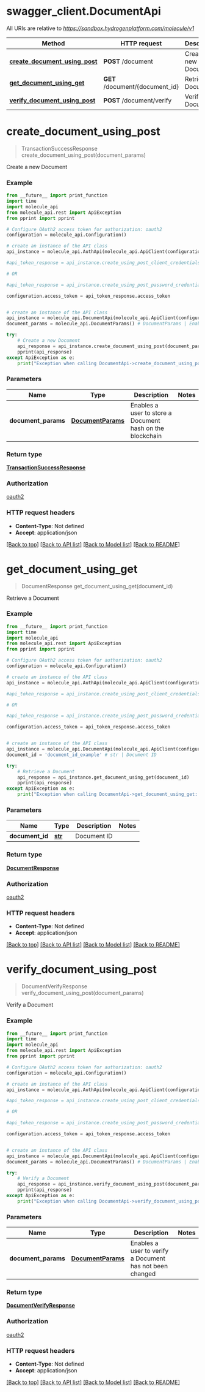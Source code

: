 # swagger_client.DocumentApi

All URIs are relative to *https://sandbox.hydrogenplatform.com/molecule/v1*

Method | HTTP request | Description
------------- | ------------- | -------------
[**create_document_using_post**](DocumentApi.md#create_document_using_post) | **POST** /document | Create a new Document
[**get_document_using_get**](DocumentApi.md#get_document_using_get) | **GET** /document/{document_id} | Retrieve a Document
[**verify_document_using_post**](DocumentApi.md#verify_document_using_post) | **POST** /document/verify | Verify a Document


# **create_document_using_post**
> TransactionSuccessResponse create_document_using_post(document_params)

Create a new Document

### Example
```python
from __future__ import print_function
import time
import molecule_api
from molecule_api.rest import ApiException
from pprint import pprint

# Configure OAuth2 access token for authorization: oauth2
configuration = molecule_api.Configuration()

# create an instance of the API class
api_instance = molecule_api.AuthApi(molecule_api.ApiClient(configuration))

#api_token_response = api_instance.create_using_post_client_credentials("client_id", "password")

# OR

#api_token_response = api_instance.create_using_post_password_credentials("client_id","password", "username", "secret" )

configuration.access_token = api_token_response.access_token


# create an instance of the API class
api_instance = molecule_api.DocumentApi(molecule_api.ApiClient(configuration))
document_params = molecule_api.DocumentParams() # DocumentParams | Enables a user to store a Document hash on the blockchain

try:
    # Create a new Document
    api_response = api_instance.create_document_using_post(document_params)
    pprint(api_response)
except ApiException as e:
    print("Exception when calling DocumentApi->create_document_using_post: %s\n" % e)
```

### Parameters

Name | Type | Description  | Notes
------------- | ------------- | ------------- | -------------
 **document_params** | [**DocumentParams**](DocumentParams.md)| Enables a user to store a Document hash on the blockchain | 

### Return type

[**TransactionSuccessResponse**](TransactionSuccessResponse.md)

### Authorization

[oauth2](../README.md#oauth2)

### HTTP request headers

 - **Content-Type**: Not defined
 - **Accept**: application/json

[[Back to top]](#) [[Back to API list]](../README.md#documentation-for-api-endpoints) [[Back to Model list]](../README.md#documentation-for-models) [[Back to README]](../README.md)

# **get_document_using_get**
> DocumentResponse get_document_using_get(document_id)

Retrieve a Document

### Example
```python
from __future__ import print_function
import time
import molecule_api
from molecule_api.rest import ApiException
from pprint import pprint

# Configure OAuth2 access token for authorization: oauth2
configuration = molecule_api.Configuration()

# create an instance of the API class
api_instance = molecule_api.AuthApi(molecule_api.ApiClient(configuration))

#api_token_response = api_instance.create_using_post_client_credentials("client_id", "password")

# OR

#api_token_response = api_instance.create_using_post_password_credentials("client_id","password", "username", "secret" )

configuration.access_token = api_token_response.access_token


# create an instance of the API class
api_instance = molecule_api.DocumentApi(molecule_api.ApiClient(configuration))
document_id = 'document_id_example' # str | Document ID

try:
    # Retrieve a Document
    api_response = api_instance.get_document_using_get(document_id)
    pprint(api_response)
except ApiException as e:
    print("Exception when calling DocumentApi->get_document_using_get: %s\n" % e)
```

### Parameters

Name | Type | Description  | Notes
------------- | ------------- | ------------- | -------------
 **document_id** | [**str**](.md)| Document ID | 

### Return type

[**DocumentResponse**](DocumentResponse.md)

### Authorization

[oauth2](../README.md#oauth2)

### HTTP request headers

 - **Content-Type**: Not defined
 - **Accept**: application/json

[[Back to top]](#) [[Back to API list]](../README.md#documentation-for-api-endpoints) [[Back to Model list]](../README.md#documentation-for-models) [[Back to README]](../README.md)

# **verify_document_using_post**
> DocumentVerifyResponse verify_document_using_post(document_params)

Verify a Document

### Example
```python
from __future__ import print_function
import time
import molecule_api
from molecule_api.rest import ApiException
from pprint import pprint

# Configure OAuth2 access token for authorization: oauth2
configuration = molecule_api.Configuration()

# create an instance of the API class
api_instance = molecule_api.AuthApi(molecule_api.ApiClient(configuration))

#api_token_response = api_instance.create_using_post_client_credentials("client_id", "password")

# OR

#api_token_response = api_instance.create_using_post_password_credentials("client_id","password", "username", "secret" )

configuration.access_token = api_token_response.access_token


# create an instance of the API class
api_instance = molecule_api.DocumentApi(molecule_api.ApiClient(configuration))
document_params = molecule_api.DocumentParams() # DocumentParams | Enables a user to verify a Document has not been changed

try:
    # Verify a Document
    api_response = api_instance.verify_document_using_post(document_params)
    pprint(api_response)
except ApiException as e:
    print("Exception when calling DocumentApi->verify_document_using_post: %s\n" % e)
```

### Parameters

Name | Type | Description  | Notes
------------- | ------------- | ------------- | -------------
 **document_params** | [**DocumentParams**](DocumentParams.md)| Enables a user to verify a Document has not been changed | 

### Return type

[**DocumentVerifyResponse**](DocumentVerifyResponse.md)

### Authorization

[oauth2](../README.md#oauth2)

### HTTP request headers

 - **Content-Type**: Not defined
 - **Accept**: application/json

[[Back to top]](#) [[Back to API list]](../README.md#documentation-for-api-endpoints) [[Back to Model list]](../README.md#documentation-for-models) [[Back to README]](../README.md)

